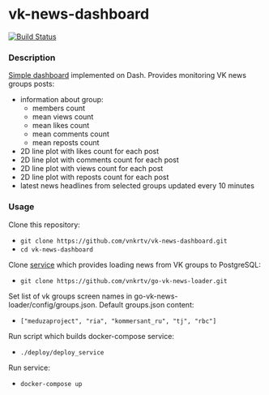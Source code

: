 # vk-news-dashboard

[![Build Status](https://travis-ci.com/vnkrtv/vk-news-dashboard.svg?branch=master)](https://travis-ci.com/vnkrtv/vk-news-dashboard)

### Description

[Simple dashboard](http://vknews.vnkrtv.ru/) implemented on Dash. Provides monitoring VK news groups posts:
- information about group:
  - members count
  - mean views count
  - mean likes count
  - mean comments count
  - mean reposts count
- 2D line plot with likes count for each post
- 2D line plot with comments count for each post
- 2D line plot with views count for each post
- 2D line plot with reposts count for each post
- latest news headlines from selected groups updated every 10 minutes

### Usage 

Clone this repository:
- ```git clone https://github.com/vnkrtv/vk-news-dashboard.git```
- ```cd vk-news-dashboard```  

Clone [service](https://github.com/vnkrtv/go-vk-news-loader) which provides loading news from VK groups to PostgreSQL:
-  ```git clone https://github.com/vnkrtv/go-vk-news-loader.git``` 

Set list of vk groups screen names in go-vk-news-loader/config/groups.json. Default groups.json content:
- ```["meduzaproject", "ria", "kommersant_ru", "tj", "rbc"]```

Run script which builds docker-compose service:
-  ```./deploy/deploy_service```  

Run service:
-  ```docker-compose up```

